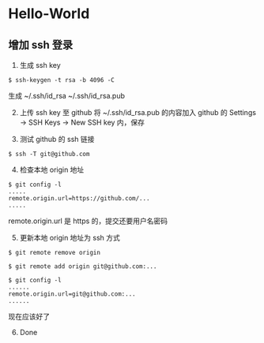 # Hello-World

## 增加 ssh 登录
1. 生成 ssh key
  ```
  $ ssh-keygen -t rsa -b 4096 -C
  ```
  生成 
  ~/.ssh/id_rsa
  ~/.ssh/id_rsa.pub

2. 上传 ssh key 至 github
  将 ~/.ssh/id_rsa.pub 的内容加入 github 的 Settings -> SSH Keys -> New SSH key 内，保存

3. 测试 github 的 ssh 链接
  ```
  $ ssh -T git@github.com
  ```

4. 检查本地 origin 地址
  ```
  $ git config -l
  .....
  remote.origin.url=https://github.com/...
  .....
  ```
  remote.origin.url 是 https 的，提交还要用户名密码

5. 更新本地 origin 地址为 ssh 方式
  ```
  $ git remote remove origin

  $ git remote add origin git@github.com:...

  $ git config -l
  ......
  remote.origin.url=git@github.com:...
  ......
  ```
  现在应该好了

6. Done

